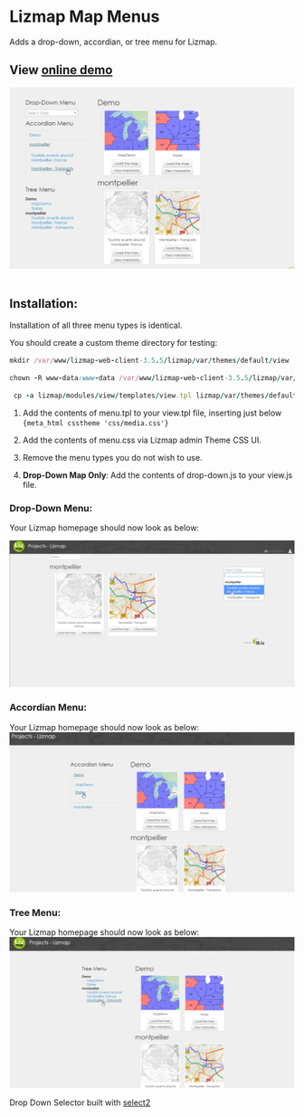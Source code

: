 # Lizmap Map Menus

Adds a drop-down, accordian, or tree menu for Lizmap.

## View [online demo](https://lizmap-demo.acugis.com)

![alt text](images/Lizmap-Map-Menus.png)<br/><br/>






## Installation: 

Installation of all three menu types is identical.

You should create a custom theme directory for testing:

```ruby  
mkdir /var/www/lizmap-web-client-3.5.5/lizmap/var/themes/default/view
```
```ruby  
chown -R www-data:www-data /var/www/lizmap-web-client-3.5.5/lizmap/var/themes/default/view
```
```ruby
 cp -a lizmap/modules/view/templates/view.tpl lizmap/var/themes/default/view/view.tpl
```




1. Add the contents of menu.tpl to your view.tpl file, inserting just below <code>{meta_html csstheme 'css/media.css'}</code>



2. Add the contents of menu.css via Lizmap admin Theme CSS UI.

3. Remove the menu types you do not wish to use.

4. <b>Drop-Down Map Only</b>:  Add the contents of drop-down.js to your view.js file.

### Drop-Down Menu: 

Your Lizmap homepage should now look as below: <br/>

![alt text](images/Lizmap-Verify-Menu.png)


### Accordian Menu: 

Your Lizmap homepage should now look as below: <br/>
![alt text](images/Lizmap-Accordian-Menu.png)


### Tree Menu: 

Your Lizmap homepage should now look as below: <br/>
![alt text](images/Lizmap-Tree-Menu.png)


Drop Down Selector built with [select2](https://select2.org)











